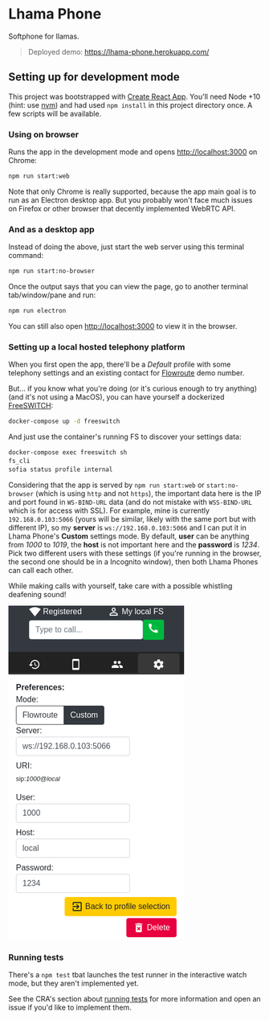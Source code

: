 # Lhama Phone

Softphone for llamas.

> Deployed demo: https://lhama-phone.herokuapp.com/

## Setting up for development mode

This project was bootstrapped with [Create React App](https://github.com/facebook/create-react-app).
You'll need Node +10 (hint: use [nvm](https://github.com/nvm-sh/nvm))
and had used `npm install` in this project directory once. A few scripts will be available.

### Using on browser

Runs the app in the development mode and opens [http://localhost:3000](http://localhost:3000) on Chrome:

```sh
npm run start:web
```

Note that only Chrome is really supported, because the app main goal is to run as an Electron desktop app.
But you probably won't face much issues on Firefox or other browser that decently implemented WebRTC API.

### And as a desktop app

Instead of doing the above, just start the web server using this terminal command:

```sh
npm run start:no-browser
```

Once the output says that you can view the page, go to another terminal tab/window/pane and run:

```sh
npm run electron
```

You can still also open [http://localhost:3000](http://localhost:3000) to view it in the browser.

### Setting up a local hosted telephony platform

When you first open the app, there'll be a *Default* profile with some telephony settings and an existing
contact for [Flowroute](https://www.flowroute.com/) demo number.

But... if you know what you're doing (or it's curious enough to try anything) (and it's not using a MacOS),
you can have yourself a dockerized [FreeSWITCH](https://freeswitch.com/):

```sh
docker-compose up -d freeswitch
```

And just use the container's running FS to discover your settings data:

```sh
docker-compose exec freeswitch sh
fs_cli
sofia status profile internal
```

Considering that the app is served by `npm run start:web` or `start:no-browser` (which is using `http` and
not `https`), the important data here is the IP and port found in `WS-BIND-URL` data (and do not
mistake with `WSS-BIND-URL` which is for access with SSL).
For example, mine is currently `192.168.0.103:5066` (yours will be similar,
likely with the same port but with different IP), so my **server** is `ws://192.168.0.103:5066` and I
can put it in Lhama Phone's **Custom** settings mode. By default, **user** can be anything
from _1000_ to _1019_, the **host** is not important here and the **password** is _1234_. Pick two
different users with these settings (if you're running in the browser, the second one should be in a
Incognito window), then both Lhama Phones can call each other.

While making calls with yourself, take care with a possible whistling deafening sound!

![local settings example](.gh-assets/local-settings-example.png)

### Running tests

There's a `npm test` tbat launches the test runner in the interactive watch mode, but they aren't implemented yet.

See the CRA's section about [running tests](https://facebook.github.io/create-react-app/docs/running-tests)
for more information and open an issue if you'd like to implement them.
